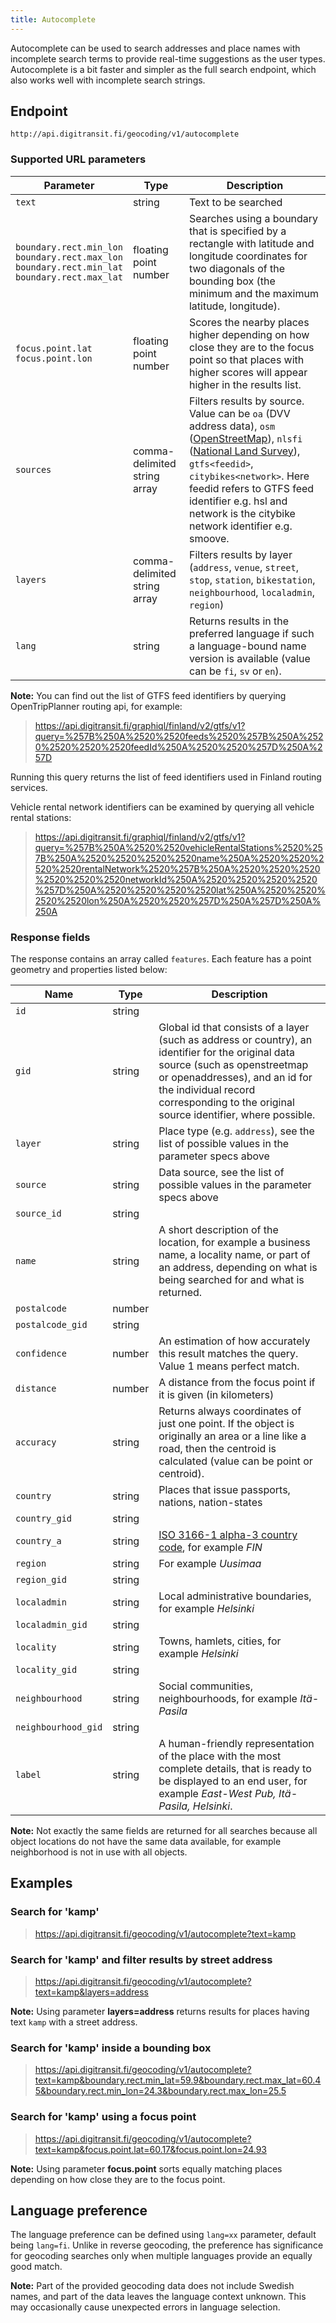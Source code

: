 ```yaml
---
title: Autocomplete
---
```


Autocomplete can be used to search addresses and place names with incomplete search terms to provide real-time suggestions as the user types. Autocomplete is a bit faster and simpler as
the full search endpoint, which also works well with incomplete search strings.

## Endpoint

`http://api.digitransit.fi/geocoding/v1/autocomplete`

### Supported URL parameters

| Parameter              | Type                   | Description                                              |
|------------------------|------------------------|----------------------------------------------------------|
| `text`                 | string                 | Text to be searched
| `boundary.rect.min_lon`<br/>`boundary.rect.max_lon`<br/>`boundary.rect.min_lat`<br/>`boundary.rect.max_lat`	 | floating point number  | Searches using a  boundary that is specified by a rectangle with latitude and longitude coordinates for two diagonals of the bounding box (the minimum and the maximum latitude, longitude).
| `focus.point.lat`<br/>`focus.point.lon` | floating point number  | Scores the nearby places higher depending on how close they are to the focus point so that places with higher scores will appear higher in the results list.
| `sources`                | comma-delimited string array | Filters results by source. Value can be `oa` (DVV address data), `osm` ([OpenStreetMap](http://openstreetmap.org/)), `nlsfi` ([National Land Survey](https://www.maanmittauslaitos.fi/en)), `gtfs<feedid>`, `citybikes<network>`. Here feedid refers to GTFS feed identifier e.g. hsl and network is the citybike network identifier e.g. smoove.
| `layers`                 | comma-delimited string array | Filters results by layer (`address`, `venue`, `street`, `stop`, `station`, `bikestation`, `neighbourhood`, `localadmin`, `region`)
| `lang`                   | string | Returns results in the preferred language if such a language-bound name version is available (value can be `fi`, `sv` or `en`).

**Note:** You can find out the list of GTFS feed identifiers by querying OpenTripPlanner routing api, for example:

> https://api.digitransit.fi/graphiql/finland/v2/gtfs/v1?query=%257B%250A%2520%2520feeds%2520%257B%250A%2520%2520%2520%2520feedId%250A%2520%2520%257D%250A%257D

Running this query returns the list of feed identifiers used in Finland routing services.

Vehicle rental network identifiers can be examined by querying all vehicle rental stations:

> https://api.digitransit.fi/graphiql/finland/v2/gtfs/v1?query=%257B%250A%2520%2520vehicleRentalStations%2520%257B%250A%2520%2520%2520%2520name%250A%2520%2520%2520%2520rentalNetwork%2520%257B%250A%2520%2520%2520%2520%2520%2520networkId%250A%2520%2520%2520%2520%257D%250A%2520%2520%2520%2520lat%250A%2520%2520%2520%2520lon%250A%2520%2520%257D%250A%257D%250A%250A


### Response fields

The response contains an array called  `features`. Each feature has a point geometry and properties listed below:

| Name                | Type    | Description                                              |
|---------------------|---------|----------------------------------------------------------|
| `id`                | string  |
| `gid`               | string  | Global id that consists of a layer (such as address or country), an identifier for the original data source (such as openstreetmap or openaddresses), and an id for the individual record corresponding to the original source identifier, where possible.
| `layer`             | string  | Place type (e.g. `address`), see the list of possible values in the parameter specs above
| `source`            | string  | Data source, see the list of possible values in the parameter specs above
| `source_id`         | string  |
| `name`              | string  | A short description of the location, for example a business name, a locality name, or part of an address, depending on what is being searched for and what is returned.
| `postalcode`        | number  |
| `postalcode_gid`    | string  |
| `confidence`        | number  | An estimation of how accurately this result matches the query. Value 1 means perfect match.
| `distance`          | number  | A distance from the focus point if it is given (in kilometers)
| `accuracy`          | string  | Returns always coordinates of just one point. If the object is originally an area or a line like a road, then the centroid is calculated (value can be point or centroid).
| `country`           | string  | Places that issue passports, nations, nation-states
| `country_gid`       | string  |
| `country_a`         | string  | [ISO 3166-1 alpha-3 country code](https://en.wikipedia.org/wiki/ISO_3166-1), for example *FIN*
| `region`            | string  | For example *Uusimaa*
| `region_gid`        | string  |
| `localadmin`        | string  | Local administrative boundaries, for example *Helsinki*
| `localadmin_gid`    | string  |
| `locality`          | string  | Towns, hamlets, cities, for example *Helsinki*
| `locality_gid`      | string  |
| `neighbourhood`     | string  | Social communities, neighbourhoods, for example *Itä-Pasila*
| `neighbourhood_gid` | string  |
| `label`             | string  | A human-friendly representation of the place with the most complete details, that is ready to be displayed to an end user, for example *East-West Pub, Itä-Pasila, Helsinki*.

**Note:** Not exactly the same fields are returned for all searches because all object locations do not have the same data available, for example neighborhood is not in use with all objects.

## Examples

### Search for 'kamp'

> https://api.digitransit.fi/geocoding/v1/autocomplete?text=kamp

### Search for 'kamp' and filter results by street address

> https://api.digitransit.fi/geocoding/v1/autocomplete?text=kamp&layers=address

**Note:** Using parameter **layers=address** returns results for places having text `kamp` with a street address.

### Search for 'kamp' inside a bounding box

> https://api.digitransit.fi/geocoding/v1/autocomplete?text=kamp&boundary.rect.min_lat=59.9&boundary.rect.max_lat=60.45&boundary.rect.min_lon=24.3&boundary.rect.max_lon=25.5

### Search for 'kamp' using a focus point

> https://api.digitransit.fi/geocoding/v1/autocomplete?text=kamp&focus.point.lat=60.17&focus.point.lon=24.93

**Note:** Using parameter **focus.point** sorts equally matching places depending on how close they are to the focus point.

## Language preference

The language preference can be defined using `lang=xx` parameter, default being `lang=fi`. Unlike in reverse
geocoding, the preference has significance for geocoding searches only when multiple languages provide
an equally good match.

**Note:** Part of the provided geocoding data does not include Swedish names, and part of the data
leaves the language context unknown. This may occasionally cause unexpected errors in language selection.
